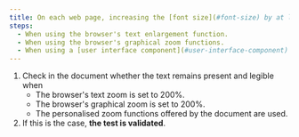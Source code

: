 ```yaml
---
title: On each web page, increasing the [font size](#font-size) by at least 200% must not cause any loss of information. Is this rule respected under any of these conditions (excluding special cases)?
steps:
  - When using the browser's text enlargement function.
  - When using the browser's graphical zoom functions.
  - When using a [user interface component](#user-interface-component) specific to the site which allows text to be enlarged or zoomed.
---
```


1. Check in the document whether the text remains present and legible when
   - The browser's text zoom is set to 200%.
   - The browser's graphical zoom is set to 200%.
   - The personalised zoom functions offered by the document are used.
2. If this is the case, **the test is validated**.
